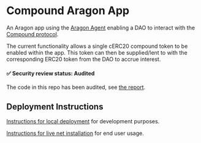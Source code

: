 # Compound Aragon App

An Aragon app using the [Aragon Agent](https://github.com/aragon/aragon-apps/tree/master/apps/agent) enabling a DAO to 
interact with the [Compound protocol](https://compound.finance/). 

The current functionality allows a single cERC20 compound token to be enabled within the app. This token can then be supplied/lent 
to with the corresponding ERC20 token from the DAO to accrue interest.

#### :white_check_mark: Security review status: Audited
The code in this repo has been audited, see [the report](https://github.com/empowerthedao/compound-aragon-app/tree/master/audit).

## Deployment Instructions

[Instructions for local deployment](https://github.com/empowerthedao/compound-aragon-app/blob/master/local-install.md)
for development purposes.

[Instructions for live net installation](https://github.com/empowerthedao/compound-aragon-app/blob/master/compound-aragon-app/fresh-install.md)
for end user usage. 
